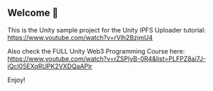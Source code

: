 <h2>Welcome 👋</h2>

This is the Unity sample project for the Unity IPFS Uploader tutorial:<br> https://www.youtube.com/watch?v=rVlh2BzjmU4

Also check the FULL Unity Web3 Programming Course here:<br>
https://www.youtube.com/watch?v=rZSPIyB-0R4&list=PLFPZ8ai7J-iQcI05EXqRUPK2VXDQaAPIr

Enjoy!
